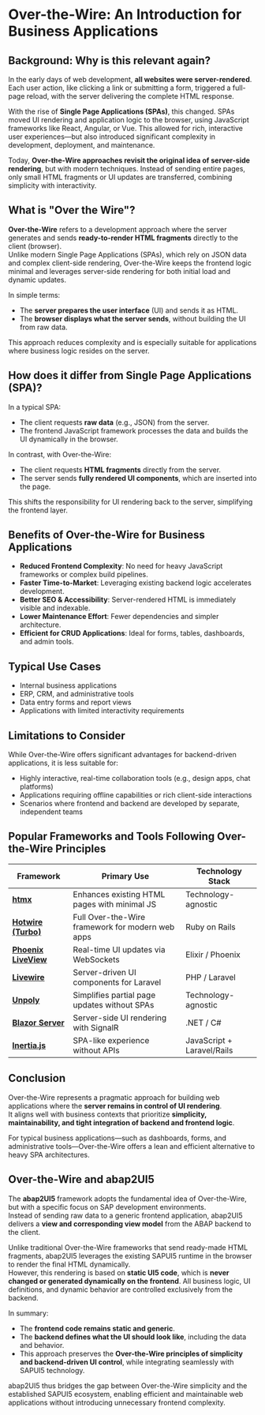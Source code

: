 # Over-the-Wire: An Introduction for Business Applications

## Background: Why is this relevant again?

In the early days of web development, **all websites were server-rendered**.  
Each user action, like clicking a link or submitting a form, triggered a full-page reload, with the server delivering the complete HTML response.

With the rise of **Single Page Applications (SPAs)**, this changed. SPAs moved UI rendering and application logic to the browser, using JavaScript frameworks like React, Angular, or Vue. This allowed for rich, interactive user experiences—but also introduced significant complexity in development, deployment, and maintenance.

Today, **Over-the-Wire approaches revisit the original idea of server-side rendering**, but with modern techniques. Instead of sending entire pages, only small HTML fragments or UI updates are transferred, combining simplicity with interactivity.

## What is "Over the Wire"?

**Over-the-Wire** refers to a development approach where the server generates and sends **ready-to-render HTML fragments** directly to the client (browser).  
Unlike modern Single Page Applications (SPAs), which rely on JSON data and complex client-side rendering, Over-the-Wire keeps the frontend logic minimal and leverages server-side rendering for both initial load and dynamic updates.

In simple terms:
- The **server prepares the user interface** (UI) and sends it as HTML.
- The **browser displays what the server sends**, without building the UI from raw data.

This approach reduces complexity and is especially suitable for applications where business logic resides on the server.

## How does it differ from Single Page Applications (SPA)?

In a typical SPA:
- The client requests **raw data** (e.g., JSON) from the server.
- The frontend JavaScript framework processes the data and builds the UI dynamically in the browser.

In contrast, with Over-the-Wire:
- The client requests **HTML fragments** directly from the server.
- The server sends **fully rendered UI components**, which are inserted into the page.

This shifts the responsibility for UI rendering back to the server, simplifying the frontend layer.

## Benefits of Over-the-Wire for Business Applications

- **Reduced Frontend Complexity**: No need for heavy JavaScript frameworks or complex build pipelines.
- **Faster Time-to-Market**: Leveraging existing backend logic accelerates development.
- **Better SEO & Accessibility**: Server-rendered HTML is immediately visible and indexable.
- **Lower Maintenance Effort**: Fewer dependencies and simpler architecture.
- **Efficient for CRUD Applications**: Ideal for forms, tables, dashboards, and admin tools.

## Typical Use Cases

- Internal business applications
- ERP, CRM, and administrative tools
- Data entry forms and report views
- Applications with limited interactivity requirements

## Limitations to Consider

While Over-the-Wire offers significant advantages for backend-driven applications, it is less suitable for:
- Highly interactive, real-time collaboration tools (e.g., design apps, chat platforms)
- Applications requiring offline capabilities or rich client-side interactions
- Scenarios where frontend and backend are developed by separate, independent teams

## Popular Frameworks and Tools Following Over-the-Wire Principles

| Framework | Primary Use | Technology Stack |
|-----------|-------------|-----------------|
| **[htmx](https://htmx.org/)** | Enhances existing HTML pages with minimal JS | Technology-agnostic |
| **[Hotwire (Turbo)](https://hotwired.dev/)** | Full Over-the-Wire framework for modern web apps | Ruby on Rails |
| **[Phoenix LiveView](https://hexdocs.pm/phoenix_live_view)** | Real-time UI updates via WebSockets | Elixir / Phoenix |
| **[Livewire](https://livewire.laravel.com/)** | Server-driven UI components for Laravel | PHP / Laravel |
| **[Unpoly](https://unpoly.com/)** | Simplifies partial page updates without SPAs | Technology-agnostic |
| **[Blazor Server](https://learn.microsoft.com/en-us/aspnet/core/blazor/)** | Server-side UI rendering with SignalR | .NET / C# |
| **[Inertia.js](https://inertiajs.com/)** | SPA-like experience without APIs | JavaScript + Laravel/Rails |


## Conclusion

Over-the-Wire represents a pragmatic approach for building web applications where the **server remains in control of UI rendering**.  
It aligns well with business contexts that prioritize **simplicity, maintainability, and tight integration of backend and frontend logic**.

For typical business applications—such as dashboards, forms, and administrative tools—Over-the-Wire offers a lean and efficient alternative to heavy SPA architectures.

## Over-the-Wire and abap2UI5

The **abap2UI5** framework adopts the fundamental idea of Over-the-Wire, but with a specific focus on SAP development environments.  
Instead of sending raw data to a generic frontend application, abap2UI5 delivers a **view and corresponding view model** from the ABAP backend to the client.

Unlike traditional Over-the-Wire frameworks that send ready-made HTML fragments, abap2UI5 leverages the existing SAPUI5 runtime in the browser to render the final HTML dynamically.  
However, this rendering is based on **static UI5 code**, which is **never changed or generated dynamically on the frontend**. All business logic, UI definitions, and dynamic behavior are controlled exclusively from the backend.

In summary:
- The **frontend code remains static and generic**.
- The **backend defines what the UI should look like**, including the data and behavior.
- This approach preserves the **Over-the-Wire principles of simplicity and backend-driven UI control**, while integrating seamlessly with SAPUI5 technology.

abap2UI5 thus bridges the gap between Over-the-Wire simplicity and the established SAPUI5 ecosystem, enabling efficient and maintainable web applications without introducing unnecessary frontend complexity.
